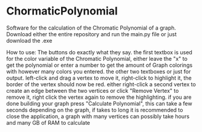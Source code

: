 # ChormaticPolynomial
Software for the calculation of the Chromatic Polynomial of a graph.
Download either the entire repository and run the main.py file or just download the .exe

 How to use:
   The buttons do exactly what they say.
   the first textbox is used for the color variable of the Chromatic Polynomial, either leave the "x" to get the polynomial or enter a number to get the amount of Graph colorings with however many colors you entered.
   the other two textboxes or just for output.
   left-click and drag a vertex to move it, right-click to highlight it, the border of the vertex should now be red.
   either right-click a second vertex to create an edge between the two vertices or click "Remove Vertex" to remove it, right click the vertex again to remove the highlighting.
   if you are done building your graph press "Calculate Polynomial", this can take a few seconds depending on the graph, if takes to long it is recommended to close the application, a graph with many vertices can possibly take hours and many GB of RAM to calculate
   
 
  
